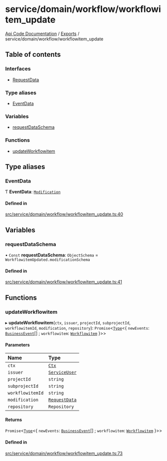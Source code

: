 # service/domain/workflow/workflowitem\_update
 
[Api Code Documentation](../README.md) / [Exports](../modules.md) / service/domain/workflow/workflowitem\_update

## Table of contents

### Interfaces

- [RequestData](../interfaces/service_domain_workflow_workflowitem_update.RequestData.md)

### Type aliases

- [EventData](service_domain_workflow_workflowitem_update.md#eventdata)

### Variables

- [requestDataSchema](service_domain_workflow_workflowitem_update.md#requestdataschema)

### Functions

- [updateWorkflowitem](service_domain_workflow_workflowitem_update.md#updateworkflowitem)

## Type aliases

### EventData

Ƭ **EventData**: [`Modification`](../interfaces/service_domain_workflow_workflowitem_updated.Modification.md)

#### Defined in

[src/service/domain/workflow/workflowitem_update.ts:40](https://github.com/openkfw/TruBudget/blob/f6ee764/api/src/service/domain/workflow/workflowitem_update.ts#L40)

## Variables

### requestDataSchema

• `Const` **requestDataSchema**: `ObjectSchema` = `WorkflowitemUpdated.modificationSchema`

#### Defined in

[src/service/domain/workflow/workflowitem_update.ts:41](https://github.com/openkfw/TruBudget/blob/f6ee764/api/src/service/domain/workflow/workflowitem_update.ts#L41)

## Functions

### updateWorkflowitem

▸ **updateWorkflowitem**(`ctx`, `issuer`, `projectId`, `subprojectId`, `workflowitemId`, `modification`, `repository`): `Promise`<[`Type`](result.md#type)<{ `newEvents`: [`BusinessEvent`](service_domain_business_event.md#businessevent)[] ; `workflowitem`: [`Workflowitem`](../interfaces/service_domain_workflow_workflowitem.Workflowitem.md)  }\>\>

#### Parameters

| Name | Type |
| :------ | :------ |
| `ctx` | [`Ctx`](../interfaces/lib_ctx.Ctx.md) |
| `issuer` | [`ServiceUser`](../interfaces/service_domain_organization_service_user.ServiceUser.md) |
| `projectId` | `string` |
| `subprojectId` | `string` |
| `workflowitemId` | `string` |
| `modification` | [`RequestData`](../interfaces/service_domain_workflow_workflowitem_update.RequestData.md) |
| `repository` | `Repository` |

#### Returns

`Promise`<[`Type`](result.md#type)<{ `newEvents`: [`BusinessEvent`](service_domain_business_event.md#businessevent)[] ; `workflowitem`: [`Workflowitem`](../interfaces/service_domain_workflow_workflowitem.Workflowitem.md)  }\>\>

#### Defined in

[src/service/domain/workflow/workflowitem_update.ts:73](https://github.com/openkfw/TruBudget/blob/f6ee764/api/src/service/domain/workflow/workflowitem_update.ts#L73)
